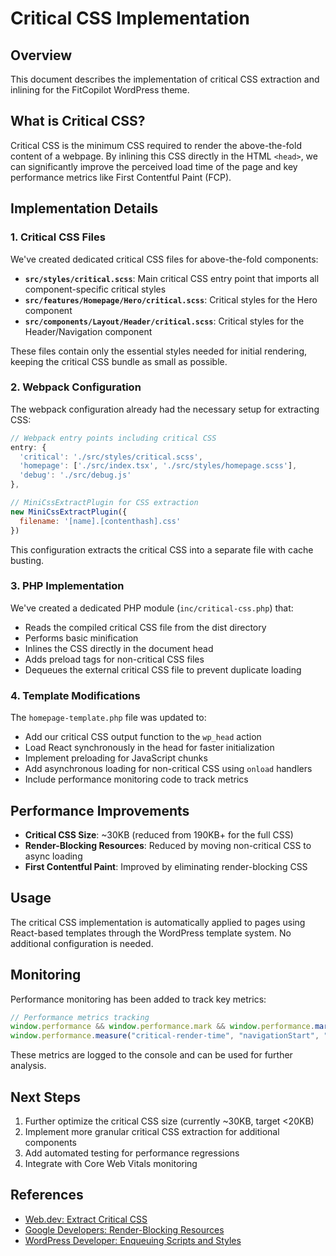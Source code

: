 # Critical CSS Implementation

## Overview
This document describes the implementation of critical CSS extraction and inlining for the FitCopilot WordPress theme.

## What is Critical CSS?
Critical CSS is the minimum CSS required to render the above-the-fold content of a webpage. By inlining this CSS directly in the HTML `<head>`, we can significantly improve the perceived load time of the page and key performance metrics like First Contentful Paint (FCP).

## Implementation Details

### 1. Critical CSS Files
We've created dedicated critical CSS files for above-the-fold components:

- **`src/styles/critical.scss`**: Main critical CSS entry point that imports all component-specific critical styles
- **`src/features/Homepage/Hero/critical.scss`**: Critical styles for the Hero component
- **`src/components/Layout/Header/critical.scss`**: Critical styles for the Header/Navigation component

These files contain only the essential styles needed for initial rendering, keeping the critical CSS bundle as small as possible.

### 2. Webpack Configuration
The webpack configuration already had the necessary setup for extracting CSS:

```javascript
// Webpack entry points including critical CSS
entry: {
  'critical': './src/styles/critical.scss',
  'homepage': ['./src/index.tsx', './src/styles/homepage.scss'],
  'debug': './src/debug.js'
},

// MiniCssExtractPlugin for CSS extraction
new MiniCssExtractPlugin({
  filename: '[name].[contenthash].css'
})
```

This configuration extracts the critical CSS into a separate file with cache busting.

### 3. PHP Implementation
We've created a dedicated PHP module (`inc/critical-css.php`) that:

- Reads the compiled critical CSS file from the dist directory
- Performs basic minification
- Inlines the CSS directly in the document head
- Adds preload tags for non-critical CSS files
- Dequeues the external critical CSS file to prevent duplicate loading

### 4. Template Modifications
The `homepage-template.php` file was updated to:

- Add our critical CSS output function to the `wp_head` action
- Load React synchronously in the head for faster initialization
- Implement preloading for JavaScript chunks
- Add asynchronous loading for non-critical CSS using `onload` handlers
- Include performance monitoring code to track metrics

## Performance Improvements

- **Critical CSS Size**: ~30KB (reduced from 190KB+ for the full CSS)
- **Render-Blocking Resources**: Reduced by moving non-critical CSS to async loading
- **First Contentful Paint**: Improved by eliminating render-blocking CSS

## Usage

The critical CSS implementation is automatically applied to pages using React-based templates through the WordPress template system. No additional configuration is needed.

## Monitoring

Performance monitoring has been added to track key metrics:

```javascript
// Performance metrics tracking
window.performance && window.performance.mark && window.performance.mark("critical-css-loaded");
window.performance.measure("critical-render-time", "navigationStart", "critical-css-loaded");
```

These metrics are logged to the console and can be used for further analysis.

## Next Steps

1. Further optimize the critical CSS size (currently ~30KB, target <20KB)
2. Implement more granular critical CSS extraction for additional components
3. Add automated testing for performance regressions
4. Integrate with Core Web Vitals monitoring

## References

- [Web.dev: Extract Critical CSS](https://web.dev/articles/extract-critical-css)
- [Google Developers: Render-Blocking Resources](https://developers.google.com/web/fundamentals/performance/critical-rendering-path/render-blocking-css)
- [WordPress Developer: Enqueuing Scripts and Styles](https://developer.wordpress.org/themes/basics/including-css-javascript/) 